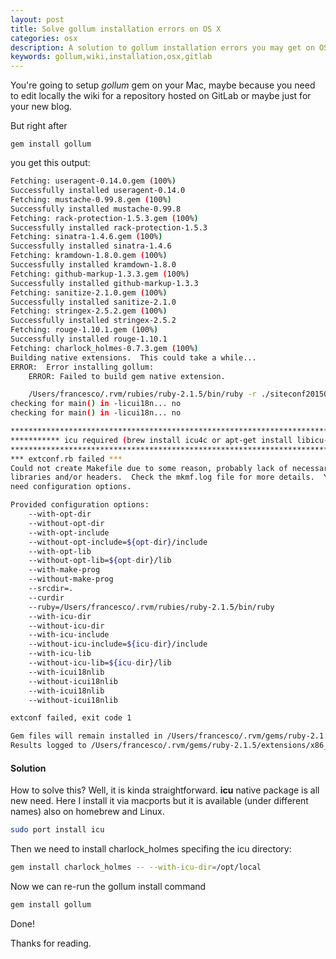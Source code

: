 ```yaml
---
layout: post
title: Solve gollum installation errors on OS X
categories: osx
description: A solution to gollum installation errors you may get on OS X
keywords: gollum,wiki,installation,osx,gitlab
---
```


You're going to setup *gollum* gem on your Mac, maybe because you need to edit locally the wiki for a repository hosted on GitLab or maybe just for your new blog.

But right after 

```
gem install gollum
```

you get this output:

```sh
Fetching: useragent-0.14.0.gem (100%)
Successfully installed useragent-0.14.0
Fetching: mustache-0.99.8.gem (100%)
Successfully installed mustache-0.99.8
Fetching: rack-protection-1.5.3.gem (100%)
Successfully installed rack-protection-1.5.3
Fetching: sinatra-1.4.6.gem (100%)
Successfully installed sinatra-1.4.6
Fetching: kramdown-1.8.0.gem (100%)
Successfully installed kramdown-1.8.0
Fetching: github-markup-1.3.3.gem (100%)
Successfully installed github-markup-1.3.3
Fetching: sanitize-2.1.0.gem (100%)
Successfully installed sanitize-2.1.0
Fetching: stringex-2.5.2.gem (100%)
Successfully installed stringex-2.5.2
Fetching: rouge-1.10.1.gem (100%)
Successfully installed rouge-1.10.1
Fetching: charlock_holmes-0.7.3.gem (100%)
Building native extensions.  This could take a while...
ERROR:  Error installing gollum:
    ERROR: Failed to build gem native extension.

    /Users/francesco/.rvm/rubies/ruby-2.1.5/bin/ruby -r ./siteconf20150923-5613-dmozac.rb extconf.rb
checking for main() in -licui18n... no
checking for main() in -licui18n... no

***************************************************************************************
*********** icu required (brew install icu4c or apt-get install libicu-dev) ***********
***************************************************************************************
*** extconf.rb failed ***
Could not create Makefile due to some reason, probably lack of necessary
libraries and/or headers.  Check the mkmf.log file for more details.  You may
need configuration options.

Provided configuration options:
    --with-opt-dir
    --without-opt-dir
    --with-opt-include
    --without-opt-include=${opt-dir}/include
    --with-opt-lib
    --without-opt-lib=${opt-dir}/lib
    --with-make-prog
    --without-make-prog
    --srcdir=.
    --curdir
    --ruby=/Users/francesco/.rvm/rubies/ruby-2.1.5/bin/ruby
    --with-icu-dir
    --without-icu-dir
    --with-icu-include
    --without-icu-include=${icu-dir}/include
    --with-icu-lib
    --without-icu-lib=${icu-dir}/lib
    --with-icui18nlib
    --without-icui18nlib
    --with-icui18nlib
    --without-icui18nlib

extconf failed, exit code 1

Gem files will remain installed in /Users/francesco/.rvm/gems/ruby-2.1.5/gems/charlock_holmes-0.7.3 for inspection.
Results logged to /Users/francesco/.rvm/gems/ruby-2.1.5/extensions/x86_64-darwin-14/2.1.0-static/charlock_holmes-0.7.3/gem_make.out
```

#### Solution

How to solve this? Well, it is kinda straightforward. **icu** native package is all new need. Here I install it via macports but it is available (under different names) also on homebrew and Linux.

```sh
sudo port install icu
```

Then we need to install charlock_holmes specifing the icu directory:

```sh
gem install charlock_holmes -- --with-icu-dir=/opt/local
```

Now we can re-run the gollum install command

```sh
gem install gollum
```

Done!

Thanks for reading.
